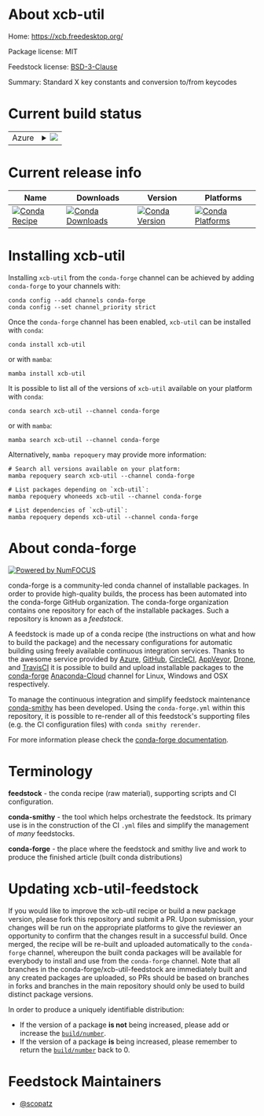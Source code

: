 About xcb-util
==============

Home: https://xcb.freedesktop.org/

Package license: MIT

Feedstock license: [BSD-3-Clause](https://github.com/conda-forge/xcb-util-feedstock/blob/main/LICENSE.txt)

Summary: Standard X key constants and conversion to/from keycodes

Current build status
====================


<table>
    
  <tr>
    <td>Azure</td>
    <td>
      <details>
        <summary>
          <a href="https://dev.azure.com/conda-forge/feedstock-builds/_build/latest?definitionId=8488&branchName=main">
            <img src="https://dev.azure.com/conda-forge/feedstock-builds/_apis/build/status/xcb-util-feedstock?branchName=main">
          </a>
        </summary>
        <table>
          <thead><tr><th>Variant</th><th>Status</th></tr></thead>
          <tbody><tr>
              <td>linux_64</td>
              <td>
                <a href="https://dev.azure.com/conda-forge/feedstock-builds/_build/latest?definitionId=8488&branchName=main">
                  <img src="https://dev.azure.com/conda-forge/feedstock-builds/_apis/build/status/xcb-util-feedstock?branchName=main&jobName=linux&configuration=linux_64_" alt="variant">
                </a>
              </td>
            </tr><tr>
              <td>linux_aarch64</td>
              <td>
                <a href="https://dev.azure.com/conda-forge/feedstock-builds/_build/latest?definitionId=8488&branchName=main">
                  <img src="https://dev.azure.com/conda-forge/feedstock-builds/_apis/build/status/xcb-util-feedstock?branchName=main&jobName=linux&configuration=linux_aarch64_" alt="variant">
                </a>
              </td>
            </tr><tr>
              <td>linux_ppc64le</td>
              <td>
                <a href="https://dev.azure.com/conda-forge/feedstock-builds/_build/latest?definitionId=8488&branchName=main">
                  <img src="https://dev.azure.com/conda-forge/feedstock-builds/_apis/build/status/xcb-util-feedstock?branchName=main&jobName=linux&configuration=linux_ppc64le_" alt="variant">
                </a>
              </td>
            </tr>
          </tbody>
        </table>
      </details>
    </td>
  </tr>
</table>

Current release info
====================

| Name | Downloads | Version | Platforms |
| --- | --- | --- | --- |
| [![Conda Recipe](https://img.shields.io/badge/recipe-xcb--util-green.svg)](https://anaconda.org/conda-forge/xcb-util) | [![Conda Downloads](https://img.shields.io/conda/dn/conda-forge/xcb-util.svg)](https://anaconda.org/conda-forge/xcb-util) | [![Conda Version](https://img.shields.io/conda/vn/conda-forge/xcb-util.svg)](https://anaconda.org/conda-forge/xcb-util) | [![Conda Platforms](https://img.shields.io/conda/pn/conda-forge/xcb-util.svg)](https://anaconda.org/conda-forge/xcb-util) |

Installing xcb-util
===================

Installing `xcb-util` from the `conda-forge` channel can be achieved by adding `conda-forge` to your channels with:

```
conda config --add channels conda-forge
conda config --set channel_priority strict
```

Once the `conda-forge` channel has been enabled, `xcb-util` can be installed with `conda`:

```
conda install xcb-util
```

or with `mamba`:

```
mamba install xcb-util
```

It is possible to list all of the versions of `xcb-util` available on your platform with `conda`:

```
conda search xcb-util --channel conda-forge
```

or with `mamba`:

```
mamba search xcb-util --channel conda-forge
```

Alternatively, `mamba repoquery` may provide more information:

```
# Search all versions available on your platform:
mamba repoquery search xcb-util --channel conda-forge

# List packages depending on `xcb-util`:
mamba repoquery whoneeds xcb-util --channel conda-forge

# List dependencies of `xcb-util`:
mamba repoquery depends xcb-util --channel conda-forge
```


About conda-forge
=================

[![Powered by
NumFOCUS](https://img.shields.io/badge/powered%20by-NumFOCUS-orange.svg?style=flat&colorA=E1523D&colorB=007D8A)](https://numfocus.org)

conda-forge is a community-led conda channel of installable packages.
In order to provide high-quality builds, the process has been automated into the
conda-forge GitHub organization. The conda-forge organization contains one repository
for each of the installable packages. Such a repository is known as a *feedstock*.

A feedstock is made up of a conda recipe (the instructions on what and how to build
the package) and the necessary configurations for automatic building using freely
available continuous integration services. Thanks to the awesome service provided by
[Azure](https://azure.microsoft.com/en-us/services/devops/), [GitHub](https://github.com/),
[CircleCI](https://circleci.com/), [AppVeyor](https://www.appveyor.com/),
[Drone](https://cloud.drone.io/welcome), and [TravisCI](https://travis-ci.com/)
it is possible to build and upload installable packages to the
[conda-forge](https://anaconda.org/conda-forge) [Anaconda-Cloud](https://anaconda.org/)
channel for Linux, Windows and OSX respectively.

To manage the continuous integration and simplify feedstock maintenance
[conda-smithy](https://github.com/conda-forge/conda-smithy) has been developed.
Using the ``conda-forge.yml`` within this repository, it is possible to re-render all of
this feedstock's supporting files (e.g. the CI configuration files) with ``conda smithy rerender``.

For more information please check the [conda-forge documentation](https://conda-forge.org/docs/).

Terminology
===========

**feedstock** - the conda recipe (raw material), supporting scripts and CI configuration.

**conda-smithy** - the tool which helps orchestrate the feedstock.
                   Its primary use is in the construction of the CI ``.yml`` files
                   and simplify the management of *many* feedstocks.

**conda-forge** - the place where the feedstock and smithy live and work to
                  produce the finished article (built conda distributions)


Updating xcb-util-feedstock
===========================

If you would like to improve the xcb-util recipe or build a new
package version, please fork this repository and submit a PR. Upon submission,
your changes will be run on the appropriate platforms to give the reviewer an
opportunity to confirm that the changes result in a successful build. Once
merged, the recipe will be re-built and uploaded automatically to the
`conda-forge` channel, whereupon the built conda packages will be available for
everybody to install and use from the `conda-forge` channel.
Note that all branches in the conda-forge/xcb-util-feedstock are
immediately built and any created packages are uploaded, so PRs should be based
on branches in forks and branches in the main repository should only be used to
build distinct package versions.

In order to produce a uniquely identifiable distribution:
 * If the version of a package **is not** being increased, please add or increase
   the [``build/number``](https://docs.conda.io/projects/conda-build/en/latest/resources/define-metadata.html#build-number-and-string).
 * If the version of a package **is** being increased, please remember to return
   the [``build/number``](https://docs.conda.io/projects/conda-build/en/latest/resources/define-metadata.html#build-number-and-string)
   back to 0.

Feedstock Maintainers
=====================

* [@scopatz](https://github.com/scopatz/)

